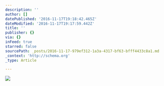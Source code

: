 ```yaml
---
description: ''
author: []
datePublished: '2016-11-17T19:18:42.465Z'
dateModified: '2016-11-17T19:17:59.442Z'
title: ''
publisher: {}
via: {}
inFeed: true
starred: false
sourcePath: _posts/2016-11-17-979ef312-1a3a-4317-bf63-bfff4433c8a1.md
_context: 'http://schema.org'
_type: Article

---
```

![](https://the-grid-user-content.s3-us-west-2.amazonaws.com/f6a7683b-5402-4a6d-8354-e7bf0323ca87.jpg)